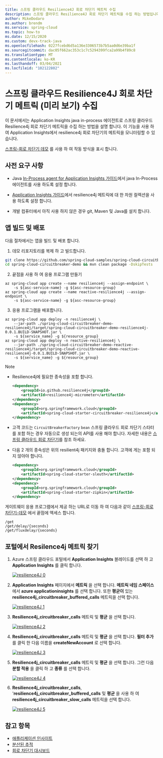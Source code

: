 ```yaml
---
title: 스프링 클라우드 Resilience4J 회로 차단기 메트릭 수집
description: 스프링 클라우드 Resilience4J 회로 차단기 메트릭을 수집 하는 방법입니다.
author: MikeDodaro
ms.author: brendm
ms.service: spring-cloud
ms.topic: how-to
ms.date: 12/15/2020
ms.custom: devx-track-java
ms.openlocfilehash: 0227fcebd6d5a136e3306573b7b5aa0d6e39ba1f
ms.sourcegitcommit: dac05f662ac353c1c7c5294399fca2a99b4f89c8
ms.translationtype: MT
ms.contentlocale: ko-KR
ms.lasthandoff: 03/04/2021
ms.locfileid: "102122802"
---
```

# <a name="collect-spring-cloud-resilience4j-circuit-breaker-metrics-preview"></a>스프링 클라우드 Resilience4J 회로 차단기 메트릭 (미리 보기) 수집

이 문서에서는 Application Insights java in-process 에이전트로 스프링 클라우드 Resilience4j 회로 차단기 메트릭을 수집 하는 방법을 설명 합니다.  이 기능을 사용 하 여 Application Insights에서 resilience4j 회로 차단기의 메트릭을 모니터링할 수 있습니다.

[스프링-회로 차단기 데모](https://github.com/spring-cloud-samples/spring-cloud-circuitbreaker-demo) 를 사용 하 여 작동 방식을 표시 합니다.

## <a name="prerequisites"></a>사전 요구 사항

* Java [In-Process agent for Application Insights 가이드](./spring-cloud-howto-application-insights.md#enable-java-in-process-agent-for-application-insights)에서 java In-Process 에이전트를 사용 하도록 설정 합니다. 

* [Application Insights 가이드](../azure-monitor/app/pre-aggregated-metrics-log-metrics.md#custom-metrics-dimensions-and-pre-aggregation)에서 resilience4j 메트릭에 대 한 차원 컬렉션을 사용 하도록 설정 합니다.

* 개발 컴퓨터에서 아직 사용 하지 않은 경우 git, Maven 및 Java를 설치 합니다.

## <a name="build-and-deploy-apps"></a>앱 빌드 및 배포

다음 절차에서는 앱을 빌드 및 배포 합니다.

1. 데모 리포지토리를 복제 하 고 빌드합니다.

```bash
git clone https://github.com/spring-cloud-samples/spring-cloud-circuitbreaker-demo.git
cd spring-cloud-circuitbreaker-demo && mvn clean package -DskipTests
```

2. 끝점을 사용 하 여 응용 프로그램 만들기

```azurecli
az spring-cloud app create --name resilience4j --assign-endpoint \
    -s ${asc-service-name} -g ${asc-resource-group}
az spring-cloud app create --name reactive-resilience4j --assign-endpoint \
    -s ${asc-service-name} -g ${asc-resource-group}
```

3. 응용 프로그램을 배포합니다.

```azurecli
az spring-cloud app deploy -n resilience4j \
    --jar-path ./spring-cloud-circuitbreaker-demo-resilience4j/target/spring-cloud-circuitbreaker-demo-resilience4j-0.0.1.BUILD-SNAPSHOT.jar \
    -s ${service_name} -g ${resource_group}
az spring-cloud app deploy -n reactive-resilience4j \
    --jar-path ./spring-cloud-circuitbreaker-demo-reactive-resilience4j/target/spring-cloud-circuitbreaker-demo-reactive-resilience4j-0.0.1.BUILD-SNAPSHOT.jar \
    -s ${service_name} -g ${resource_group}
```

> [!Note]
>
> * Resilience4j에 필요한 종속성을 포함 합니다.
>
>   ```xml
>   <dependency>
>       <groupId>io.github.resilience4j</groupId>
>       <artifactId>resilience4j-micrometer</artifactId>
>   </dependency>
>   <dependency>
>       <groupId>org.springframework.cloud</groupId>
>       <artifactId>spring-cloud-starter-circuitbreaker-resilience4j</artifactId>
>   </dependency>
>   ```
> * 고객 코드는 `CircuitBreakerFactory` `bean` 스프링 클라우드 회로 차단기 스타터를 포함 하는 경우 자동으로 생성 되는의 API를 사용 해야 합니다. 자세한 내용은 [스프링 클라우드 회로 차단기](https://spring.io/projects/spring-cloud-circuitbreaker#overview)를 참조 하세요.
>
> * 다음 2 개의 종속성은 위의 resilient4j 패키지와 충돌 합니다.  고객에 게는 포함 되지 않아야 합니다.
>
>   ```xml
>   <dependency>
>       <groupId>org.springframework.cloud</groupId>
>       <artifactId>spring-cloud-starter-sleuth</artifactId>
>   </dependency>
>   <dependency>
>       <groupId>org.springframework.cloud</groupId>
>       <artifactId>spring-cloud-starter-zipkin</artifactId>
>   </dependency>
>   ```
>
>
> 게이트웨이 응용 프로그램에서 제공 하는 URL로 이동 하 여 다음과 같이 [스프링-회로 차단기-데모](https://github.com/spring-cloud-samples/spring-cloud-circuitbreaker-demo) 에서 끝점에 액세스 합니다.
>
>   ```console
>   /get
>   /get/delay/{seconds}
>   /get/fluxdelay/{seconds}
>   ```

## <a name="locate-resilence4j-metrics-from-portal"></a>포털에서 Resilence4j 메트릭 찾기

1. Azure 스프링 클라우드 포털에서 **Application Insights** 블레이드를 선택 하 고 **Application Insights** 를 클릭 합니다.

   [![resilience4J 0](media/spring-cloud-resilience4j/resilience4J-0.png)](media/spring-cloud-resilience4j/resilience4J-0.PNG)

2. **Application Insights** 페이지에서 **메트릭** 을 선택 합니다.  **메트릭 네임 스페이스** 에서 **azure applicationinsights** 를 선택 합니다.  또한 **평균이** 있는 **resilience4j_circuitbreaker_buffered_calls** 메트릭을 선택 합니다.

   [![resilience4J 1](media/spring-cloud-resilience4j/resilience4J-1.png)](media/spring-cloud-resilience4j/resilience4J-1.PNG)

3. **Resilience4j_circuitbreaker_calls** 메트릭 및 **평균** 을 선택 합니다.

   [![resilience4J 2](media/spring-cloud-resilience4j/resilience4J-2.png)](media/spring-cloud-resilience4j/resilience4J-2.PNG)

4. **Resilience4j_circuitbreaker_calls** 메트릭 및 **평균** 을 선택 합니다.  **필터 추가** 를 클릭 한 다음 이름을 **createNewAccount** 로 선택 합니다.

   [![resilience4J 3](media/spring-cloud-resilience4j/resilience4J-3.png)](media/spring-cloud-resilience4j/resilience4J-3.PNG)

5. **Resilience4j_circuitbreaker_calls** 메트릭 및 **평균** 을 선택 합니다.  그런 다음 **분할 적용** 을 클릭 하 고 **종류** 를 선택 합니다.

   [![resilience4J 4](media/spring-cloud-resilience4j/resilience4J-4.png)](media/spring-cloud-resilience4j/resilience4J-4.PNG)

6. **Resilience4j_circuitbreaker_calls**, '**resilience4j_circuitbreaker_buffered_calls** 및 **평균** 을 사용 하 여 **resilience4j_circuitbreaker_slow_calls** 메트릭을 선택 합니다.

   [![resilience4J 5](media/spring-cloud-resilience4j/resilience4j-5.png)](media/spring-cloud-resilience4j/resilience4j-5.PNG)

## <a name="see-also"></a>참고 항목

* [애플리케이션 인사이트](./spring-cloud-howto-application-insights.md)
* [분산된 추적](spring-cloud-tutorial-distributed-tracing.md)
* [회로 차단기 대시보드](spring-cloud-tutorial-circuit-breaker.md)